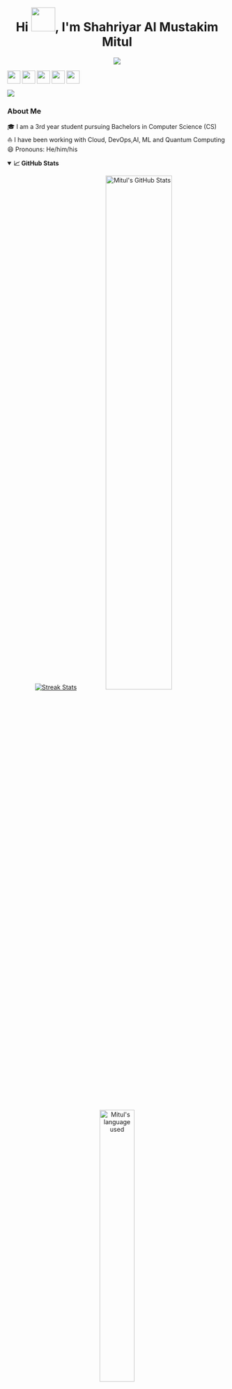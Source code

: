 
<!-- Updating my readme for GitHub-->

<h1 align="center">Hi <img src="https://github.com/mitul3737/mitul3737/blob/main/Wave.gif" height="55px" width="55px">, I'm Shahriyar Al Mustakim Mitul</h1>

<!-- Typing SVG by DenverCoder1 - https://github.com/DenverCoder1/readme-typing-svg -->
<p align="center">
<!--   <a href="https://github.com/DenverCoder1/readme-typing-svg"> -->
    <img src="https://readme-typing-svg.herokuapp.com?color=E22FE4&width=380&height=45&lines=Working+on;Quantum-Computing+and+AI-ML;Cloud-Computing+and+DevOps;Multi+Community+Lead;Empowering+Others;Nice+To+Meet+You+...&center=true"></a>

</p>




<p align="left">
<a href="https://twitter.com/mitul_shahriyar" target="blank"><img align="center" src="https://github.com/mitul3737/mitul3737/blob/main/socials/twitter.png" title = "Twitter" alt="" height="30" /></a>
<a href="https://www.linkedin.com/in/mitul-shahriyar/" target="blank"><img align="center" src="https://github.com/mishmanners/MishManners/blob/master/socials/transparent-Linkedin-logo-icon.png" alt="" height="30" /></a>
<a href="https://www.instagram.com/mitulshahriyar/" target="blank"><img align="center" src="https://github.com/mitul3737/mitul3737/blob/main/socials/instagram.png" alt="" height="30" /></a>
<a href= "https://youtube.com/@mitul_shahriyar" target="blank"><img align="center" src="https://github.com/mitul3737/mitul3737/blob/main/socials/YouTube.png" alt="" height="30" /></a>
<a href="https://dev.to/mitul3737" target="blank"><img align="center" src="https://github.com/mitul3737/mitul3737/blob/main/socials/Devto.png" alt="" height="30" /></a>
</p>

 
![](https://visitor-badge.glitch.me/badge?page_id=mitul3737.mitul3737)
<br />

<!--For adding Gif
<p><img align="right" alt="GIF" src="https://github.com/mitul3737/mitul3737/blob/main/github%20readme.gif" width="500" height="350" /></p>-->



### About Me 
🎓 I am a 3rd year student pursuing Bachelors in Computer Science (CS) </br>
⛵ I have been working with Cloud, DevOps,AI, ML and Quantum Computing </br>
😄 Pronouns: He/him/his</br>




<details open="">
  <summary><b>📈 GitHub Stats</b></summary>
  <p align="center">
    <a href="https://github.com/mitul3737/mitul3737"><img alt="Streak Stats" src="https://github-readme-streak-stats.herokuapp.com/?user=mitul3737&theme=highcontrast"/></a>
    <a href="https://github.com/mitul3737/mitul3737"><img alt="Mitul's GitHub Stats" src="https://github-readme-stats.vercel.app/api?username=mitul3737&show_icons=true&theme=merko" width=55%/></a>
    <a href="https://github.com/mitul3737/mitul3737"><img alt="Mitul's language used" src="https://github-readme-stats.vercel.app/api/top-langs/?username=mitul3737&layout=compact&langs_count=8&theme=gruvbox" width=40%/></a>
  
</details>


  
 <!--Adding private contributions count to total commits count
![Anurag's GitHub stats](https://github-readme-stats.vercel.app/api?username=mitul3737&count_private=true)-->
<!--
![Anurag's GitHub stats](https://github-readme-stats.vercel.app/api?username=anuraghazra&hide=contribs,prs)-->
<!--Showing icons
![Anurag's GitHub stats](https://github-readme-stats.vercel.app/api?username=anuraghazra&show_icons=true)-->
<!--theme colour change  
![Anurag's GitHub stats](https://github-readme-stats.vercel.app/api?username=mitul3737&show_icons=true&theme=merko/dark/ radical/ merko/ gruvbox/ tokyonight/ onedark/ cobalt/ synthwave/highcontrast/ dracula)-->



### Blogs posts & YouTube Videos:
<!-- BLOG-POST-LIST:START -->
- [Deploying And Monitoring Azure App Service Web Apps Part 2](https://www.youtube.com/watch?v=mloa-kWLTHo)
- [Deploying And Monitoring Azure App Service Web Apps Part 1](https://www.youtube.com/watch?v=xGkDQ4nrKd8)
- [AWS Mania: Introduction to AWS Code Commit](https://www.youtube.com/watch?v=UIVIFohc8tc)
- [Connect Azure Virtual Networks with VNet Peering Part 2](https://www.youtube.com/watch?v=SKzFID4V89g)
- [Connect Azure Virtual Networks with VNet Peering Part 1](https://www.youtube.com/watch?v=TmLWoyfu7VQ)
- [Deploying And Monitoring Azure App Service Web Apps &lpar;Part 3&rpar;](https://www.youtube.com/watch?v=Bh0MZ93-VHk)
- [Season of AI - Getting started with Azure AI Studio](https://www.youtube.com/watch?v=n9-gSBCn65A)
- [Transform Your AI Strategy with Google Gemma by Jay Thakkar](https://www.youtube.com/watch?v=j4vcW6fsFCQ)
- [KuberTENes Birthday Bash Bangladesh](https://www.youtube.com/watch?v=xEtbmO4Oby4)
- [Placement Groups - AWS Mania](https://www.youtube.com/watch?v=rduGiBBkXp8)
<!-- BLOG-POST-LIST:END -->


